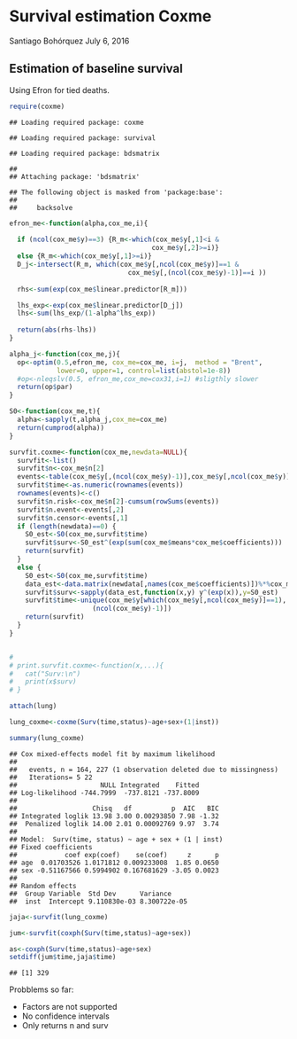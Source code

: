 Survival estimation Coxme
================
Santiago Bohórquez
July 6, 2016

Estimation of baseline survival
-------------------------------

Using Efron for tied deaths.

``` r
require(coxme)
```

    ## Loading required package: coxme

    ## Loading required package: survival

    ## Loading required package: bdsmatrix

    ## 
    ## Attaching package: 'bdsmatrix'

    ## The following object is masked from 'package:base':
    ## 
    ##     backsolve

``` r
efron_me<-function(alpha,cox_me,i){
  
  if (ncol(cox_me$y)==3) {R_m<-which(cox_me$y[,1]<i &
                                    cox_me$y[,2]>=i)}
  else {R_m<-which(cox_me$y[,1]>=i)}
  D_j<-intersect(R_m, which(cox_me$y[,ncol(cox_me$y)]==1 &
                              cox_me$y[,(ncol(cox_me$y)-1)]==i ))
  
  rhs<-sum(exp(cox_me$linear.predictor[R_m]))

  lhs_exp<-exp(cox_me$linear.predictor[D_j])
  lhs<-sum(lhs_exp/(1-alpha^lhs_exp))
  
  return(abs(rhs-lhs))
}

alpha_j<-function(cox_me,j){
  op<-optim(0.5,efron_me, cox_me=cox_me, i=j,  method = "Brent",
            lower=0, upper=1, control=list(abstol=1e-8))
  #op<-nleqslv(0.5, efron_me,cox_me=cox31,i=1) #sligthly slower
  return(op$par)
}

S0<-function(cox_me,t){
  alpha<-sapply(t,alpha_j,cox_me=cox_me)
  return(cumprod(alpha))
}

survfit.coxme<-function(cox_me,newdata=NULL){
  survfit<-list()
  survfit$n<-cox_me$n[2]
  events<-table(cox_me$y[,(ncol(cox_me$y)-1)],cox_me$y[,ncol(cox_me$y)])
  survfit$time<-as.numeric(rownames(events))
  rownames(events)<-c()
  survfit$n.risk<-cox_me$n[2]-cumsum(rowSums(events))
  survfit$n.event<-events[,2]
  survfit$n.censor<-events[,1]
  if (length(newdata)==0) {
    S0_est<-S0(cox_me,survfit$time)
    survfit$surv<-S0_est^(exp(sum(cox_me$means*cox_me$coefficients))) 
    return(survfit)
  }
  else {
    S0_est<-S0(cox_me,survfit$time)
    data_est<-data.matrix(newdata[,names(cox_me$coefficients)])%*%cox_me$coefficients
    survfit$surv<-sapply(data_est,function(x,y) y^(exp(x)),y=S0_est)
    survfit$time<-unique(cox_me$y[which(cox_me$y[,ncol(cox_me$y)]==1),
                     (ncol(cox_me$y)-1)])
    return(survfit)
  }
}


# 
# print.survfit.coxme<-function(x,...){
#   cat("Surv:\n")
#   print(x$surv)
# }
```

``` r
attach(lung)

lung_coxme<-coxme(Surv(time,status)~age+sex+(1|inst))

summary(lung_coxme)
```

    ## Cox mixed-effects model fit by maximum likelihood
    ## 
    ##   events, n = 164, 227 (1 observation deleted due to missingness)
    ##   Iterations= 5 22 
    ##                     NULL Integrated    Fitted
    ## Log-likelihood -744.7999  -737.8121 -737.8009
    ## 
    ##                   Chisq   df          p  AIC   BIC
    ## Integrated loglik 13.98 3.00 0.00293850 7.98 -1.32
    ##  Penalized loglik 14.00 2.01 0.00092769 9.97  3.74
    ## 
    ## Model:  Surv(time, status) ~ age + sex + (1 | inst) 
    ## Fixed coefficients
    ##            coef exp(coef)    se(coef)     z      p
    ## age  0.01703526 1.0171812 0.009233008  1.85 0.0650
    ## sex -0.51167566 0.5994902 0.167681629 -3.05 0.0023
    ## 
    ## Random effects
    ##  Group Variable  Std Dev      Variance    
    ##  inst  Intercept 9.110830e-03 8.300722e-05

``` r
jaja<-survfit(lung_coxme)

jum<-survfit(coxph(Surv(time,status)~age+sex))

as<-coxph(Surv(time,status)~age+sex)
setdiff(jum$time,jaja$time)
```

    ## [1] 329

Probblems so far:

-   Factors are not supported
-   No confidence intervals
-   Only returns n and surv
